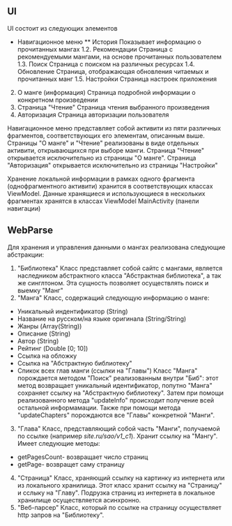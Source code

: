 ## UI

UI состоит из следующих элементов
* Навигационное меню
** История 
Показывает информацию о прочитанных мангах 
1.2. Рекомендации 
Страница с рекомендуемыми мангами, на основе прочитанных пользователем
1.3. Поиск 
Страница с поиском на различных ресурсах
1.4. Обновление 
Страница, отображающая обновления читаемых и прочитанных манг
1.5. Настройки 
Страница настроек приложения

2. О манге (информация)
Страница подробной информации о конкретном произведении
3. Страница "Чтение"
Страница чтения выбранного произведения
4. Авторизация 
Страница авторизации пользователя

Навигационное меню представляет собой активити из пяти различных фрагментов, соответствующих его элементам, описанным выше. Страницы "О манге" и "Чтение" реализованы в виде отдельных активити, открывающихся при выборе манги. Страница "Чтение" открывается исключительно из страницы "О манге". Страница "Авторизация" открывается исключительно из страницы "Настройки" 

Хранение локальной информации в рамках одного фрагмента (однофрагментного активити) хранится в соответствующих классах ViewModel. Данные хранящиеся и использующиеся в нескольких фрагментах хранятся в классах ViewModel MainActivity (панели навигации)

## WebParse
Для хранения и управления данными о мангах реализована следующие абстракции:
1. "Библиотека" 
Класс представляет собой сайтс с мангами, является наследником абстрактного класса "Абстрактная библиотека", а так же синглтоном. 
Эта сущность позволяет осуществлять поиск и выемку "Манг"
2. "Манга"
Класс, содержащий следующую информацию о манге:
- Уникальный индентификатор (String)
- Название на русском/на языке оригинала (String/String)
- Жанры (Array(String))
- Описание (String)
- Автор (String)
- Рейтинг (Double [0; 10])
- Ссылка на обложку
- Ссылка на "Абстрактную библиотеку"
- Спикок всех глав манги (ссылки на "Главы")
Класс "Манга" порождается методом "Поиск" реализованным внутри "Биб": этот метод возвращает уникальный идентификатор, попутно "Манга" сохраняет ссылку на "Абстрактную библиотеку". Затем при помощи реализованного метода "updateInfo" происходит получение всей остальной информамации. Также при помощи метода "updateChapters" порождаются все "Главы" конкретной "Манги".
3. "Глава"
Класс, представляющий собой часть "Манги", получаемой по ссылке (например *site.ru/sao/v1_c1*). Хранит ссылку на "Мангу". Имеет следующие методы:
- getPagesCount- возвращает число страниц
- getPage- возвращет саму страницу
4. "Страница"
Класс, храняющий ссылку на картинку из интернета или из локального хранилища. Этот класс хранит ссылку на "Страницу" и сслыку на "Главу". Подрузка страниц из интернета в локальное хранилище осуществляется асинхронно.
5. "Веб-парсер"
Класс, который по ссылке на страницу осуществляет http запров на "Библиотеку".
